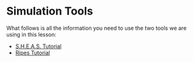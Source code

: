# Simulation Tools

What follows is all the information you need to use the two tools we are using in this lesson:

- [S.H.E.A.S. Tutorial](./6.3.1_sheas.md)
- [Ripes Tutorial](./6.3.2_ripes.md)